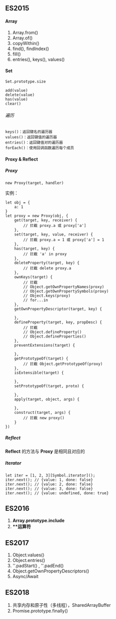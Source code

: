 ## ES2015  
#### Array  
1. Array.from()  
2. Array.of()  
3. copyWithin()
4. find(), findIndex()  
5. fill()  
6. entries(), keys(), values()  

#### Set  

	Set.prototype.size

	add(value)
	delete(value)
	has(value)
	clear()

###### 遍历  

	keys()：返回键名的遍历器
	values()：返回键值的遍历器
	entries()：返回键值对的遍历器
	forEach()：使用回调函数遍历每个成员

#### Proxy & Reflect  
##### Proxy  
	new Proxy(target, handler)

实例：

	let obj = {
		a: 1
	}
	let proxy = new Proxy(obj, {
		get(target, key, receiver) {
			// 拦截 proxy.a 或 proxy['a'] 
		},
		set(target, key, value, receiver) {
			// 拦截 proxy.a = 1 或 proxy['a'] = 1
		},
		has(target, key) {
			// 拦截 'a' in proxy
		},
		deleteProperty(target, key) {
			// 拦截 delete proxy.a
		},
		ownKeys(target) {
			// 拦截 
			// Object.getOwnPropertyNames(proxy)
			// Object.getOwnPropertySymbols(proxy)
			// Object.keys(proxy)
			// for...in
		},
		getOwnPropertyDescriptor(target, key) {
			
		},
		defineProperty(target, key, propDesc) {
			// 拦截 
			// Object.defineProperty()
			// Object.defineProperties()
		},
		preventExtensions(target) {
			
		},
		getPrototypeOf(target) {
			// 拦截 Object.getPrototypeOf(proxy)
		},
		isExtensible(target) {
			
		},
		setPrototypeOf(target, proto) {
			
		},
		apply(target, object, args) {
			
		},
		construct(target, args) {
			// 拦截 new proxy()
		}
	})

##### Reflect  
**Reflect** 的方法与 **Proxy** 是相同且对应的

##### Iterator  

	let iter = [1, 2, 3][Symbol.iterator]();
	iter.next(); // {value: 1, done: false}
	iter.next(); // {value: 2, done: false}
	iter.next(); // {value: 3, done: false}
	iter.next(); // {value: undefined, done: true}

## ES2016  
1. **Array.prototype.include**  
2. **\*\*运算符**  

## ES2017  
1. Object.values()  
2. Object.entries()  
3. ''.padStart() , ''.padEnd()  
4. Object.getOwnPropertyDescriptors()
5. Async/Await

## ES2018  
1. 共享内存和原子性（多线程），SharedArrayBuffer  
2. Promise.prototype.finally()